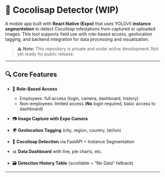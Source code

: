 # 📱 Cocolisap Detector (WIP)

A mobile app built with **React Native (Expo)** that uses YOLOv5 **instance segmentation** to detect *Cocolisap* infestations from captured or uploaded images. This tool supports field use with role-based access, geolocation tagging, and backend integration for data processing and visualization.

> ⚠️ **Note:** This repository is private and under active development. Not yet ready for public release.

---

## 🔍 Core Features

- 🔐 **Role-Based Access**  
  - Employees: full access (login, camera, dashboard, history)  
  - Non-employees: limited access (**No** login required, basic access to dashboard)

- 📷 **Image Capture with Expo Camera**
- 🌍 **Geolocation Tagging** (city, region, country, lat/lon)
- 🧠 **Cocolisap Detection** via FastAPI + Instance Segmentation
- 📊 **Data Dashboard** with line, pie charts, etc.
- 🗃️ **Detection History Table** (scrollable + “No Data” fallback)

---
